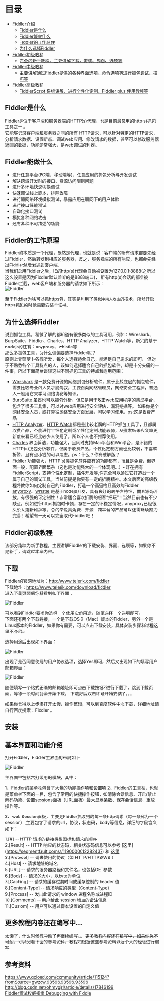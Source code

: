 # 目录
* [Fiddler介绍](#Fiddler介绍)
  * [Fiddler是什么](#Fiddler是什么)
  * [Fiddler能做什么](#Fiddler能做什么)
  * [Fiddler的工作原理](#Fiddler的工作原理)
  * [为什么选择Fiddler](#为什么选择Fiddler)
* [Fiddler初级教程](#更多教程内容还在编写中...)
  * [完全的新手教程、主要讲解下载、安装、界面、选项等](#更多教程内容还在编写中...)
* [Fiddler中级教程](#Fiddler中级教程)
  * [主要讲解通过Fiddler提供的各种界面选项，命令选项等进行抓包调试、技巧等](#更多教程内容还在编写中...)
* [Fiddler高级教程](#更多教程内容还在编写中...)
  * [FiddlerScript 系统讲解，进行个性化定制、Fiddler plus 使用教程等](#更多教程内容还在编写中...)

## Fiddler是什么
Fiddler是位于客户端和服务器端的HTTP(s)代理，也是目前最常用的http(s)抓包工具之一 。   
它能够记录客户端和服务器之间的所有 HTTP请求，可以针对特定的HTTP请求，分析请求数据、设置断点、调试web应用、修改请求的数据，甚至可以修改服务器返回的数据，功能非常强大，是web调试的利器。

## Fiddler能做什么

* 进行任意平台(PC端、移动端等)、任意应用的抓包分析与开发调试
* 解决跨域开发时的接口、资源访问限制问题
* 进行多环境快速切换调试
* 快速调试线上脚本，排除故障
* 进行弱网络环境模拟测试，暴露应用在弱网下的用户体验
* 进行接口性能测试
* 自动化接口测试
* 模拟各种网络攻击
* 还有各种不可描述的功能...

## Fiddler的工作原理
Fiddler的本质是一个代理，既然是代理，也就是说：客户端的所有请求都要先经过Fiddler，然后转发到相应的服务器，反之，服务器端的所有响应，也都会先经过Fiddler然后发送到客户端。  
当我们启用Fiddler之后，IE的http(s)代理会自动被设置为127.0.0.1:8888(之所以这么设置是因为Fiddler默认监听的是8888端口)， 所有http(s)会话的都会被Fiddler拦截，web客户端和服务器的请求如下所示：  
![Fiddler](img/pic001.png)  

至于Fiddler为啥可以抓https包，其实是利用了类似`中间人攻击`的技术，所以开启https抓包的时候需要安装个证书。

## 为什么选择Fiddler
说到抓包工具，稍微了解的都知道有很多类似的工具可用，例如：Wireshark、BurpSuite、Fiddler、Charles、HTTP Analyzer、HTTP Watch等，新兴的基于nodejs的还有：anyproxy、whistle等  
那么多抓包工具，为什么偏偏要选择Fiddler呢？  
原则上青菜萝卜各有所爱，每个人选择适合自己，能满足自己需求的即可。
但对于不熟悉各个工具特点的人，该如何选择适合自己的抓包软件，却是十分头痛的一件事，所以下面简单谈谈这些不同抓包工具的特点和适用范围：  
* [Wireshark](https://www.wireshark.org/) 是一款免费开源的网络封包分析软件，属于比较底层的抓包软件，需要比较专业的人员才能驾驭，主要面向网络管理员，网络安全工程师，普通人一般用它来学习网络协议等知识。
* [BurpSuite](https://portswigger.net/burp/) 虽然也可以抓包分析，但它是用于攻击web应用程序的集成平台，包含了很多工具集，可以对web应用进行安全评估，漏洞挖掘等。 如果你是个网络安全人员，或打算往网络安全方面发展，可以学习使用。ps:这是收费产品  
* [HTTP Analyzer](http://www.ieinspector.com/)、[HTTP Watch](http://www.httpwatch.com/)都是是比较老牌的HTTP抓包工具了，且都属收费产品，不能进行个性化定制或个性化定制功能较弱，从搜索结果和文章更新度来看已经比较少人使用了，所以个人也不推荐使用。
* [Charles](https://www.charlesproxy.com/) 界面简洁，功能强大，且同时支持Mac平台和Win平台，是不错的HTTP(s)捉包分析软件，但属于收费产品，个性化定制方面也比较弱，不喜欢折腾、且有点小钱的可以考虑。ps：什么？你有破解版？
* [Fiddler](http://www.telerik.com/fiddler) 功能强大，HTTP(s)类抓包软件应有的功能都有，而且是免费，但界面一般，配置界面繁杂（这也是功能强大的一个体现吧...）~好在拥有FiddlerScript，支持个性化定制，插件开发等,你完全可以通过它打造出一个属于自己的调试工具，当然前提是你要有一定的折腾精神。本文后面的高级教程将教你如何定制自己的Fiddler，打造一个高逼格且高效的Fiddler
* [anyproxy](https://github.com/alibaba/anyproxy)、[whistle](https://github.com/avwo/whistle) 是基于nodejs开发，具有良好的跨平台特性，而且源码开放，有很强的可定制性！非常适合喜欢折腾的极客“把玩”！当然目前也有不少缺点，例如进行https抓包时卡顿，存在一定的不稳定情况，anyproxy已经很久没人更新维护等。总的来说类免费、开源、跨平台的产品可以还需继续努力完善！希望有一天可以完全取代Fiddler吧！

## Fiddler初级教程

该部分纯粹为新手教程，主要讲解Fiddler的下载安装、界面、选项等，如果你不是新手，请跳过本章内容。
## 下载
Fiddler的官网地址为：http://www.telerik.com/fiddler  
下载地址：https://www.telerik.com/download/fiddler  
进入下载页面后你将看到如下界面：  
  
  ![Fiddler](img/downloadFiddler_dec01.png)
  
可以看到Fiddler要求你选择一个使用它的用途，随便选择一个选项即可，  
下面还有两个下载链接，一个是下载OS X（Mac）版本的Fiddler，另外一个是Linux版本的Fiddler，如果你有需要，可以点击下载安装，具体安装步骤和过程这里不介绍~  
  
选择用途后出现如下界面：  
  
  ![Fiddler](img/downloadFiddler_dec02.png)    
 
 出现了是否同意使用的用户协议选项，选择Yes即可，然后又出现如下的填写用户邮箱界面：  
  
  ![Fiddler](img/downloadFiddler_dec03.png)  
  
随便填写一个格式正确的邮箱地址即可点击下载按钮Z进行下载了，跳到下载页面，等待一段时间就会开始下载。
下载好后双击即可开始安装了。。。

如果你觉得以上步骤打开太慢，操作繁琐，可以到百度软件中心下载，详细地址请自行百度搜索：Fiddler 。

## 安装

## 基本界面和功能介绍
打开Fiddler，Fiddler主界面的布局如下：

  ![Fiddler](img/UI_base.png)

主界面中包括六打常用的模块，其中：

1、Fiddler的菜单栏包含了大量的功能操作项和设置项
2、Fiddler的工具栏，也就是菜单栏下面的一栏，包含了常用的快捷操作按钮，如清除会话信息、开启/禁止解码功能、设置sessions面板（URL面板）最大显示条数、保存会话信息、重放操作等。

3、web Session面板，主要是Fiddler抓取到的每一条http请求（每一条称为一个session）,主要包含了请求的url，协议，状态码，body等信息，详细的字段含义如下：

 1.[#] -- HTTP 请求的链接类型图标和请求的顺序<br>
 2.[Result] -- HTTP 响应的状态码，相关状态码信息可以参考   [这里] (https://segmentfault.com/a/1190000012282437) 和 [这里](http://tool.oschina.net/commons?type=5)<br>
 3.[Protocol] -- 请求使用的协议（如 HTTP/HTTPS/WS ）<br>
 4.[Host] -- 请求地址的域名<br>
 5.[URL] -- 请求的服务器路径和文件名，也包括GET参数<br>
 6.[Body] -- 请求的大小，以byte为单位<br>
 7.[Caching] -- 请求的缓存过期时间或缓存控制的 header 值<br>
 8.[Content-Type] -- 请求响应的类型（[Content-Type](http://tool.oschina.net/commons)）<br>
 9.[Process] -- 发出此请求的 window 进程名称或进程ID<br>
10.[Comments] -- 用户给此 session 增加的备注信息<br>
11.[Custom] -- 用户可以通过脚本设置的自定义值<br>




## 更多教程内容还在编写中...
太懒了，什么时候有冲动了再继续编写。。
~~更多教程内容还在编写中，如果你急不可耐，可以阅看下面的参考资料，教程将根据这些参考资料以及个人的经验进行编写~~

## 参考资料
https://www.qcloud.com/community/article/115124?fromSource=gwzcw.93596.93596.93596  
http://blog.csdn.net/ohmygirl/article/details/17846199  
[Fiddler调试权威指南 Debugging with Fiddle](https://item.jd.com/11398605.html)